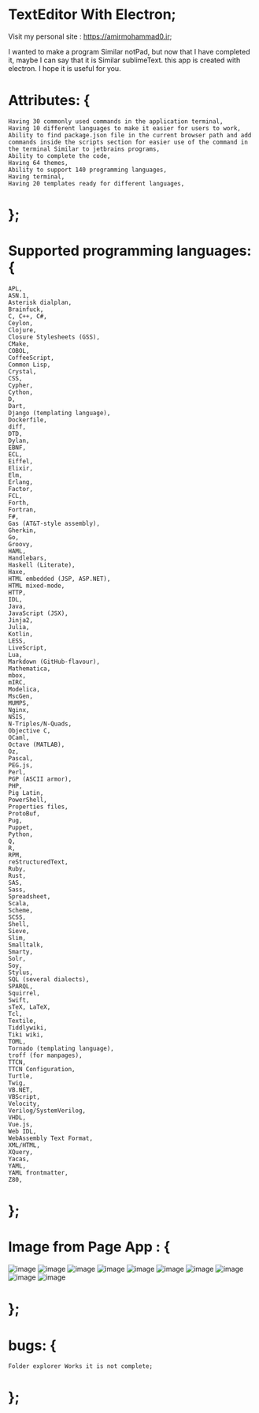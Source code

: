# TextEditor With Electron;

Visit my personal site : https://amirmohammad0.ir;

I wanted to make a program Similar notPad, but now that I have completed it, maybe I can say that it is Similar sublimeText. this app is created with electron. I hope it is useful for you.

# Attributes: {

    Having 30 commonly used commands in the application terminal,
    Having 10 different languages to make it easier for users to work,
    Ability to find package.json file in the current browser path and add commands inside the scripts section for easier use of the command in the terminal Similar to jetbrains programs,
    Ability to complete the code,
    Having 64 themes,
    Ability to support 140 programming languages,
    Having terminal,
    Having 20 templates ready for different languages,
# };

# Supported programming languages: {

    APL,
    ASN.1,
    Asterisk dialplan,
    Brainfuck,
    C, C++, C#,
    Ceylon,
    Clojure,
    Closure Stylesheets (GSS),
    CMake,
    COBOL,
    CoffeeScript,
    Common Lisp,
    Crystal,
    CSS,
    Cypher,
    Cython,
    D,
    Dart,
    Django (templating language),
    Dockerfile,
    diff,
    DTD,
    Dylan,
    EBNF,
    ECL,
    Eiffel,
    Elixir,
    Elm,
    Erlang,
    Factor,
    FCL,
    Forth,
    Fortran,
    F#,
    Gas (AT&T-style assembly),
    Gherkin,
    Go,
    Groovy,
    HAML,
    Handlebars,
    Haskell (Literate),
    Haxe,
    HTML embedded (JSP, ASP.NET),
    HTML mixed-mode,
    HTTP,
    IDL,
    Java,
    JavaScript (JSX),
    Jinja2,
    Julia,
    Kotlin,
    LESS,
    LiveScript,
    Lua,
    Markdown (GitHub-flavour),
    Mathematica,
    mbox,
    mIRC,
    Modelica,
    MscGen,
    MUMPS,
    Nginx,
    NSIS,
    N-Triples/N-Quads,
    Objective C,
    OCaml,
    Octave (MATLAB),
    Oz,
    Pascal,
    PEG.js,
    Perl,
    PGP (ASCII armor),
    PHP,
    Pig Latin,
    PowerShell,
    Properties files,
    ProtoBuf,
    Pug,
    Puppet,
    Python,
    Q,
    R,
    RPM,
    reStructuredText,
    Ruby,
    Rust,
    SAS,
    Sass,
    Spreadsheet,
    Scala,
    Scheme,
    SCSS,
    Shell,
    Sieve,
    Slim,
    Smalltalk,
    Smarty,
    Solr,
    Soy,
    Stylus,
    SQL (several dialects),
    SPARQL,
    Squirrel,
    Swift,
    sTeX, LaTeX,
    Tcl,
    Textile,
    Tiddlywiki,
    Tiki wiki,
    TOML,
    Tornado (templating language),
    troff (for manpages),
    TTCN,
    TTCN Configuration,
    Turtle,
    Twig,
    VB.NET,
    VBScript,
    Velocity,
    Verilog/SystemVerilog,
    VHDL,
    Vue.js,
    Web IDL,
    WebAssembly Text Format,
    XML/HTML,
    XQuery,
    Yacas,
    YAML,
    YAML frontmatter,
    Z80,
# };

# Image from Page App : {
![image](https://user-images.githubusercontent.com/74311184/125609599-d2827186-8db9-464e-b99d-c0f8066af54b.png)
![image](https://user-images.githubusercontent.com/74311184/125609598-b994da1b-db06-48fa-b6c8-02ea983330da.png)
![image](https://user-images.githubusercontent.com/74311184/125609590-7524417a-0323-4bf2-97e8-5a3096a71850.png)
![image](https://user-images.githubusercontent.com/74311184/125609593-fd216a80-6c29-4a4e-ba23-5a217873d62f.png)
![image](https://user-images.githubusercontent.com/74311184/125609732-e07fe436-390d-43c5-88bf-b533e3e4c5a7.png)
![image](https://user-images.githubusercontent.com/74311184/125609731-a9c985c4-323e-4776-a8bc-052d1de98941.png)
![image](https://user-images.githubusercontent.com/74311184/125609729-088a5dd6-5dec-4d01-8f3f-533d44b4b10c.png)
![image](https://user-images.githubusercontent.com/74311184/125610018-bb9ee8c3-c215-4f9b-9ff3-071aa949066d.png)
![image](https://user-images.githubusercontent.com/74311184/125610023-9a65653f-0a01-4f9f-b001-7862d34f8c7a.png)
![image](https://user-images.githubusercontent.com/74311184/125610020-56b5b375-9423-4350-b4be-d6fcb29fd6c2.png)
# };

# bugs: {

    Folder explorer Works it is not complete;
# };
